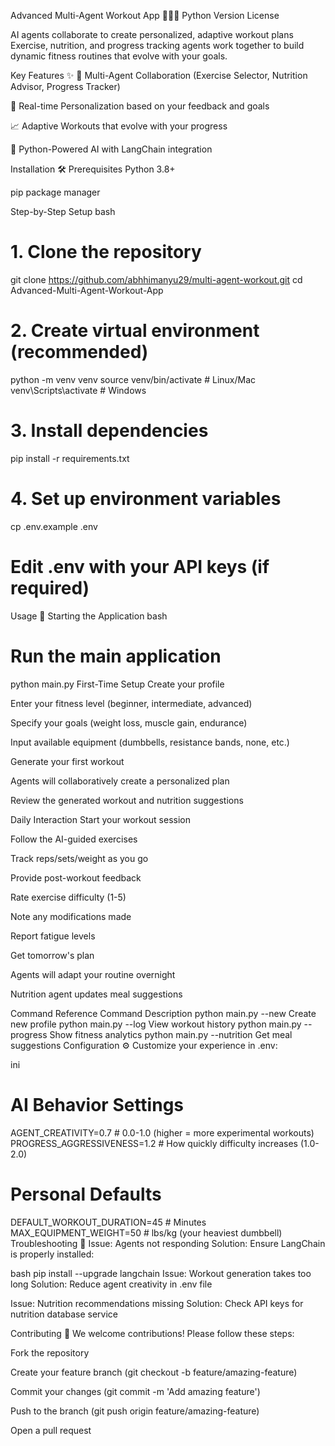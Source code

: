 Advanced Multi-Agent Workout App 🏋️‍♂️🤖
Python Version
License

AI agents collaborate to create personalized, adaptive workout plans
Exercise, nutrition, and progress tracking agents work together to build dynamic fitness routines that evolve with your goals.

Key Features ✨
🤖 Multi-Agent Collaboration (Exercise Selector, Nutrition Advisor, Progress Tracker)

🎯 Real-time Personalization based on your feedback and goals

📈 Adaptive Workouts that evolve with your progress

🚀 Python-Powered AI with LangChain integration

Installation 🛠️
Prerequisites
Python 3.8+

pip package manager

Step-by-Step Setup
bash
# 1. Clone the repository
git clone https://github.com/abhhimanyu29/multi-agent-workout.git
cd Advanced-Multi-Agent-Workout-App

# 2. Create virtual environment (recommended)
python -m venv venv
source venv/bin/activate  # Linux/Mac
venv\Scripts\activate     # Windows

# 3. Install dependencies
pip install -r requirements.txt

# 4. Set up environment variables
cp .env.example .env
# Edit .env with your API keys (if required)
Usage 🚀
Starting the Application
bash
# Run the main application
python main.py
First-Time Setup
Create your profile

Enter your fitness level (beginner, intermediate, advanced)

Specify your goals (weight loss, muscle gain, endurance)

Input available equipment (dumbbells, resistance bands, none, etc.)

Generate your first workout

Agents will collaboratively create a personalized plan

Review the generated workout and nutrition suggestions

Daily Interaction
Start your workout session

Follow the AI-guided exercises

Track reps/sets/weight as you go

Provide post-workout feedback

Rate exercise difficulty (1-5)

Note any modifications made

Report fatigue levels

Get tomorrow's plan

Agents will adapt your routine overnight

Nutrition agent updates meal suggestions

Command Reference
Command	Description
python main.py --new	Create new profile
python main.py --log	View workout history
python main.py --progress	Show fitness analytics
python main.py --nutrition	Get meal suggestions
Configuration ⚙️
Customize your experience in .env:

ini
# AI Behavior Settings
AGENT_CREATIVITY=0.7        # 0.0-1.0 (higher = more experimental workouts)
PROGRESS_AGGRESSIVENESS=1.2 # How quickly difficulty increases (1.0-2.0)

# Personal Defaults
DEFAULT_WORKOUT_DURATION=45 # Minutes
MAX_EQUIPMENT_WEIGHT=50     # lbs/kg (your heaviest dumbbell)
Troubleshooting 🔧
Issue: Agents not responding
Solution: Ensure LangChain is properly installed:

bash
pip install --upgrade langchain
Issue: Workout generation takes too long
Solution: Reduce agent creativity in .env file

Issue: Nutrition recommendations missing
Solution: Check API keys for nutrition database service

Contributing 🤝
We welcome contributions! Please follow these steps:

Fork the repository

Create your feature branch (git checkout -b feature/amazing-feature)

Commit your changes (git commit -m 'Add amazing feature')

Push to the branch (git push origin feature/amazing-feature)

Open a pull request

